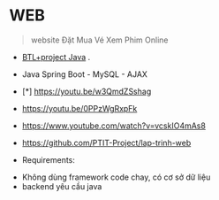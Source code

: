 # WEB
> website Đặt Mua Vé Xem Phim Online
  * [BTL+project Java](https://www.youtube.com/watch?v=WKL0jsNrFzY&list=PL8JRkLx_73-KoDilxKX-DT5it1xlhj5f-) .
  *  Java Spring Boot - MySQL - AJAX
  * [*] https://youtu.be/w3QmdZSshag
  * https://youtu.be/0PPzWgRxpFk
  * https://www.youtube.com/watch?v=vcskIO4mAs8

  * https://github.com/PTIT-Project/lap-trinh-web

- Requirements:
 * Không dùng framework code chay, có cơ sở dữ liệu
 * backend yêu cầu java
